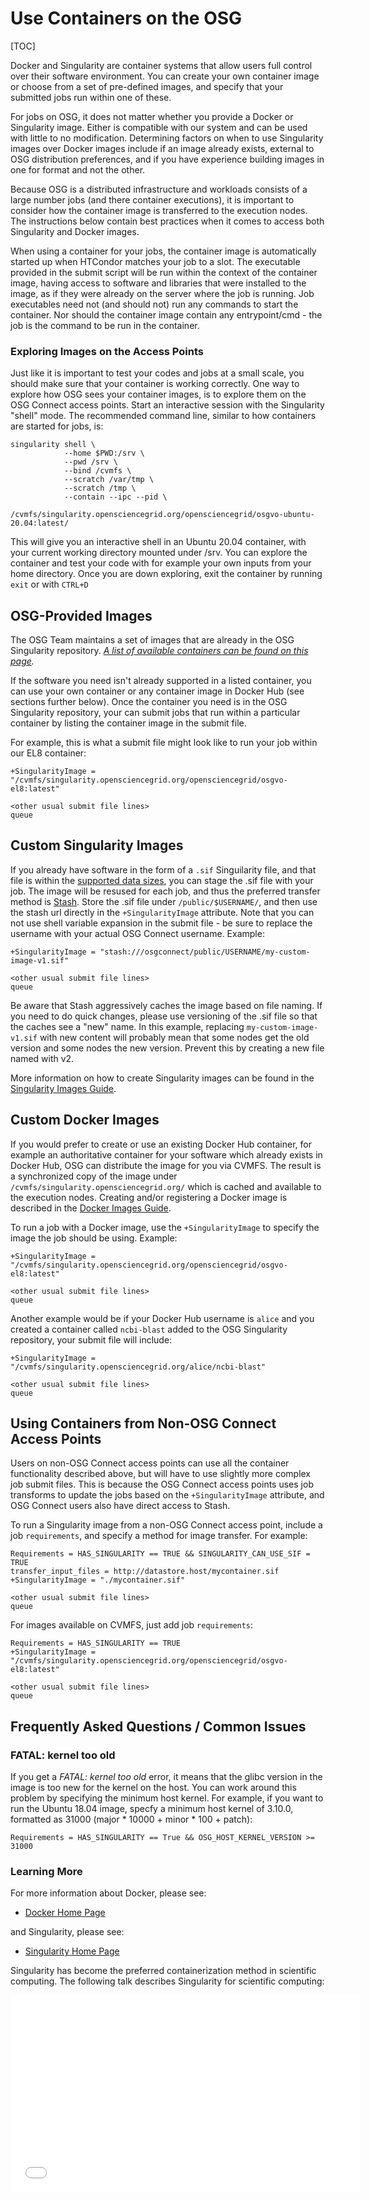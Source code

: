 Use Containers on the OSG 
====================================

[TOC]

Docker and Singularity are container systems that allow users full
control over their software environment. You can create your own
container image or choose from a set of pre-defined images, and specify
that your submitted jobs run within one of these.

For jobs on OSG, it does not matter whether you provide a Docker or
Singularity image. Either is compatible with our system and can be
used with little to no modification. Determining factors on when to
use Singularity images over Docker images include if an image already
exists, external to OSG distribution preferences, and if you have
experience building images in one for format and not the other.

Because OSG is a distributed infrastructure and workloads consists
of a large number jobs (and there container executions), it is
important to consider how the container image is transferred to
the execution nodes. The instructions below contain best practices
when it comes to access both Singularity and Docker images.

When using a container for your jobs, the container image is
automatically started up when HTCondor matches your job to a slot. The
executable provided in the submit script will be run within the context
of the container image, having access to software and libraries that
were installed to the image, as if they were already on the server where
the job is running. Job executables need not (and should not) run any
commands to start the container. Nor should the container image
contain any entrypoint/cmd - the job is the command to be run in the
container.

### Exploring Images on the Access Points

Just like it is important to test your codes and jobs at a small scale,
you should make sure that your container is working correctly. One way
to explore how OSG sees your container images, is to explore them on
the OSG Connect access points. Start an interactive session with the
Singularity "shell" mode. The recommended command line, similar to how
containers are started for jobs, is:

    singularity shell \
                --home $PWD:/srv \
                --pwd /srv \
                --bind /cvmfs \
                --scratch /var/tmp \
                --scratch /tmp \
                --contain --ipc --pid \
                /cvmfs/singularity.opensciencegrid.org/opensciencegrid/osgvo-ubuntu-20.04:latest/

This will give you an interactive shell in an Ubuntu 20.04 container,
with your current working directory mounted under /srv. You can explore
the container and test your code with for example your own inputs from
your home directory. Once you are down exploring, exit the container
by running `exit` or with `CTRL+D`

## OSG-Provided Images

The OSG Team maintains a set of images that are already in the OSG
Singularity repository. *[A list of available containers can be found on this page][container-list].*

If the software you need isn't already supported in a listed container,
you can use your own container or any container image in Docker Hub
(see sections further below). Once the container you need is in the
OSG Singularity repository, your can submit jobs that run within a
particular container by listing the container image in the submit file.

For example, this is what a submit file might look like to run your job
within our EL8 container:

    +SingularityImage = "/cvmfs/singularity.opensciencegrid.org/opensciencegrid/osgvo-el8:latest"

    <other usual submit file lines>
    queue

## Custom Singularity Images

If you already have software in the form of a `.sif` Singuilarity file,
and that file is within the [supported data sizes][data-staging], you
can stage the .sif file with your job. The image will be resused for
each job, and thus the preferred transfer method is [Stash][stash].
Store the .sif file under `/public/$USERNAME/`, and then use the stash
url directly in the `+SingularityImage` attribute. Note that you can not
use shell variable expansion in the submit file - be sure to replace the
username with your actual OSG Connect username. Example:

    +SingularityImage = "stash:///osgconnect/public/USERNAME/my-custom-image-v1.sif"

    <other usual submit file lines>
    queue

Be aware that Stash aggressively caches the image based on file naming.
If you need to do quick changes, please use versioning of the .sif file
so that the caches see a "new" name. In this example, replacing
`my-custom-image-v1.sif` with new content will probably mean that some
nodes get the old version and some nodes the new version. Prevent this
by creating a new file named with v2.

More information on how to create Singularity images can be found
in the [Singularity Images Guide][singularity-guide].

## Custom Docker Images

If you would prefer to create or use an existing Docker Hub container,
for example an authoritative container for your software which
already exists in Docker Hub, OSG can distribute the image for you
via CVMFS. The result is a synchronized copy of the image under
`/cvmfs/singularity.opensciencegrid.org/` which is cached and available
to the execution nodes. Creating and/or registering a Docker
image is described in the [Docker Images Guide][docker-guide].

To run a job with a Docker image, use the `+SingularityImage` to
specify the image the job should be using. Example:

    +SingularityImage = "/cvmfs/singularity.opensciencegrid.org/opensciencegrid/osgvo-el8:latest"

    <other usual submit file lines>
    queue

Another example would be if your Docker Hub username is `alice` and you
created a container called `ncbi-blast` added to the OSG Singularity
repository, your submit file will include:

    +SingularityImage = "/cvmfs/singularity.opensciencegrid.org/alice/ncbi-blast"

    <other usual submit file lines>
    queue

## Using Containers from Non-OSG Connect Access Points

Users on non-OSG Connect access points can use all the container
functionality described above, but will have to use slightly more
complex job submit files. This is because the OSG Connect access points
uses job transforms to update the jobs based on the `+SingularityImage`
attribute, and OSG Connect users also have direct access to Stash.

To run a Singularity image from a non-OSG Connect access point, include
a job `requirements`, and specify a method for image transfer. For example:

    Requirements = HAS_SINGULARITY == TRUE && SINGULARITY_CAN_USE_SIF = TRUE
    transfer_input_files = http://datastore.host/mycontainer.sif
    +SingularityImage = "./mycontainer.sif"

    <other usual submit file lines>
    queue

For images available on CVMFS, just add job `requirements`:

    Requirements = HAS_SINGULARITY == TRUE
    +SingularityImage = "/cvmfs/singularity.opensciencegrid.org/opensciencegrid/osgvo-el8:latest"

    <other usual submit file lines>
    queue

## Frequently Asked Questions / Common Issues

### FATAL: kernel too old

If you get a *FATAL: kernel too old* error, it means that the glibc version in the
image is too new for the kernel on the host. You can work around this problem by
specifying the minimum host kernel. For example, if you want to run the Ubuntu 18.04
image, specfy a minimum host kernel of 3.10.0, formatted as 31000
(major * 10000 + minor * 100 + patch):

    Requirements = HAS_SINGULARITY == True && OSG_HOST_KERNEL_VERSION >= 31000


### Learning More

For more information about Docker, please see:

* [Docker Home Page](https://www.docker.com/)

and  Singularity, please see:

 * [Singularity Home Page](http://singularity.lbl.gov/)
 
 Singularity has become the preferred containerization method in scientific computing. The following talk describes Singularity for scientific computing:

<iframe width="560" height="315" src="//www.youtube.com/embed/DA87Ba2dpNM" frameborder="0" allowfullscreen></iframe>

[container-howto]: 12000058245
[container-list]: 12000073449
[data-staging]: 12000002985
[stash]: 12000002775
[docker-guide]: 12000058245
[singularity-guide]: 12000086275

